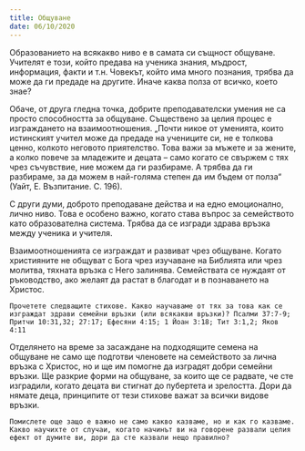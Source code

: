 ```yaml
---
title: Общуване
date: 06/10/2020
---
```


Образованието на всякакво ниво е в самата си същност общуване. Учителят е този, който предава на ученика знания, мъдрост, информация, факти и т.н. Човекът, който има много познания, трябва да може да ги предаде на другите. Иначе каква полза от всичко, което знае?

Обаче, от друга гледна точка, добрите преподавателски умения не са просто способността за общуване. Съществено за целия процес е изграждането на взаимоотношения. „Почти никое от уменията, които истинският учител може да предаде на учениците си, не е толкова ценно, колкото неговото приятелство. Това важи за мъжете и за жените, а колко повече за младежите и децата – само когато се свържем с тях чрез съчувствие, ние можем да ги разбираме. А трябва да ги разбираме, за да можем в най-голяма степен да им бъдем от полза“ (Уайт, Е. Възпитание. С. 196).

С други думи, доброто преподаване действа и на едно емоционално, лично ниво. Това е особено важно, когато става въпрос за семейството като образователна система. Трябва да се изгради здрава връзка между ученика и учителя.

Взаимоотношенията се изграждат и развиват чрез общуване. Когато християните не общуват с Бога чрез изучаване на Библията или чрез молитва, тяхната връзка с Него залинява. Семействата се нуждаят от ръководство, ако желаят да растат в благодат и в познаването на Христос.

`Прочетете следващите стихове. Какво научаваме от тях за това как се изграждат здрави семейни връзки (или всякакви връзки)? Псалми 37:7-9; Притчи 10:31,32; 27:17; Ефесяни 4:15; 1 Йоан 3:18; Тит 3:1,2; Яков 4:11`

Отделянето на време за засаждане на подходящите семена на общуване не само ще подготви членовете на семейството за лична връзка с Христос, но и ще им помогне да изградят добри семейни връзки. Ще разкрие форми на общуване, за които ще се радвате, че сте изградили, когато децата ви стигнат до пубертета и зрелостта. Дори да нямате деца, принципите от тези стихове важат за всички видове връзки.

`Помислете още защо е важно не само какво казваме, но и как го казваме. Какво научихте от случаи, когато начинът ви на говорене развали целия ефект от думите ви, дори да сте казвали нещо правилно?`
